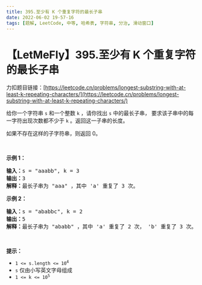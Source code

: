 ```yaml
---
title: 395.至少有 K 个重复字符的最长子串
date: 2022-06-02 19-57-16
tags: [题解, LeetCode, 中等, 哈希表, 字符串, 分治, 滑动窗口]
---
```


# 【LetMeFly】395.至少有 K 个重复字符的最长子串

力扣题目链接：[https://leetcode.cn/problems/longest-substring-with-at-least-k-repeating-characters/](https://leetcode.cn/problems/longest-substring-with-at-least-k-repeating-characters/)

<p>给你一个字符串 <code>s</code> 和一个整数 <code>k</code> ，请你找出 <code>s</code> 中的最长子串，&nbsp;要求该子串中的每一字符出现次数都不少于 <code>k</code> 。返回这一子串的长度。</p>

<p data-pm-slice="1 1 []">如果不存在这样的子字符串，则返回 0。</p>

<p>&nbsp;</p>

<p><strong>示例 1：</strong></p>

<pre>
<strong>输入：</strong>s = "aaabb", k = 3
<strong>输出：</strong>3
<strong>解释：</strong>最长子串为 "aaa" ，其中 'a' 重复了 3 次。
</pre>

<p><strong>示例 2：</strong></p>

<pre>
<strong>输入：</strong>s = "ababbc", k = 2
<strong>输出：</strong>5
<strong>解释：</strong>最长子串为 "ababb" ，其中 'a' 重复了 2 次， 'b' 重复了 3 次。</pre>

<p>&nbsp;</p>

<p><strong>提示：</strong></p>

<ul>
	<li><code>1 &lt;= s.length &lt;= 10<sup>4</sup></code></li>
	<li><code>s</code> 仅由小写英文字母组成</li>
	<li><code>1 &lt;= k &lt;= 10<sup>5</sup></code></li>
</ul>


    